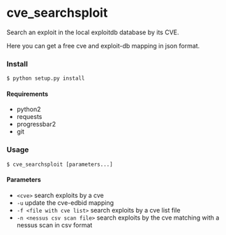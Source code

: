 # cve_searchsploit
Search an exploit in the local exploitdb database by its CVE.

Here you can get a free cve and exploit-db mapping in json format.

### Install
```
$ python setup.py install
```
#### Requirements
+ python2
+ requests
+ progressbar2
+ git

### Usage
```
$ cve_searchsploit [parameters...]
```

#### Parameters
+  ```<cve>```                      search exploits by a cve
+  ```-u```                         update the cve-edbid mapping
+  ```-f <file with cve list>```    search exploits by a cve list file
+  ```-n <nessus csv scan file>```  search exploits by the cve matching with a nessus scan in csv format

